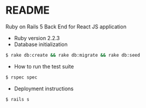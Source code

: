 # README

Ruby on Rails 5 Back End for React JS application

* Ruby version
2.2.3
* Database initialization
 ```bash
$ rake db:create && rake db:migrate && rake db:seed
```
* How to run the test suite
 ```bash
$ rspec spec
```
* Deployment instructions
 ```bash
$ rails s
```
